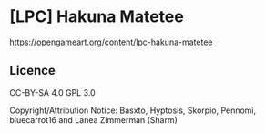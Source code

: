 # [LPC] Hakuna Matetee

https://opengameart.org/content/lpc-hakuna-matetee

## Licence 
CC-BY-SA 4.0
GPL 3.0

Copyright/Attribution Notice: 
Basxto, Hyptosis, Skorpio, Pennomi, bluecarrot16 and Lanea Zimmerman (Sharm)
